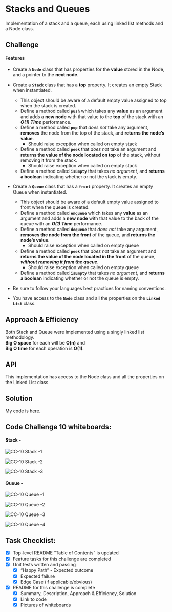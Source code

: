 # Stacks and Queues
Implementation of a stack and a queue, each using linked list methods and a Node class.

## Challenge
#### Features
- Create a __`Node`__ class that has properties for the __value__ stored in the Node, and a pointer to the __next node__.
- Create a __`Stack`__ class that has a __top__ property. It creates an empty Stack when instantiated.
    - This object should be aware of a default empty value assigned to top when the stack is created.
    - Define a method called __`push`__ which takes any __value__ as an argument and adds a __new node__ with that value to the __top__ of the stack with an __*O(1) Time*__ performance.
    - Define a method called __`pop`__ that *does not* take any argument, __removes__ the node from the top of the stack, and __returns the node’s value__.
        - Should raise exception when called on empty stack
    - Define a method called __`peek`__ that *does not* take an argument and __returns the value of the node located on top__ of the stack, without removing it from the stack.
        - Should raise exception when called on empty stack
    - Define a method called __`isEmpty`__ that takes *no argument*, and __returns a boolean__ indicating whether or not the stack is empty. <br>

- Create a __`Queue`__ class that has a __`front`__ property. It creates an empty Queue when instantiated.
    - This object should be aware of a default empty value assigned to front when the queue is created.
    - Define a method called __`enqueue`__ which takes any __value__ as an argument and adds a __new node__ with that value to the back of the queue with an __*O(1) Time*__ performance.
    - Define a method called __`dequeue`__ that *does not* take any argument, __removes the node from the front__ of the queue, and __returns the node’s value__.
        - Should raise exception when called on empty queue
    - Define a method called __`peek`__ that *does not* take an argument and __returns the value of the node located in the front__ of the queue, __*without removing it from the queue*__.
        - Should raise exception when called on empty queue
    - Define a method called __`isEmpty`__ that takes *no argument*, and __returns a boolean__ indicating whether or not the queue is empty. <br>

- Be sure to follow your languages best practices for naming conventions.
- You have access to the __`Node`__ class and all the properties on the __`Linked List`__ class.

## Approach & Efficiency
Both Stack and Queue were implemented using a singly linked list methodology. <br>
__Big O space__ for each will be __O(n)__ and <br>
__Big O time__ for each operation is __O(1)__.

## API
This implementation has access to the Node class and all the properties on the Linked List class.

## Solution
My code is [here.](./stacks_and_queues.py)

## Code Challenge 10 whiteboards:
#### Stack - 
![CC-10 Stack -1](./assets/stack_WB-1.png)

![CC-10 Stack -2](./assets/stack_WB-2.png)

![CC-10 Stack -3](./assets/stack_WB-3.png)

#### Queue - 
![CC-10 Queue -1](./assets/queue_WB-1.png)

![CC-10 Queue -2](./assets/queue_WB-2.png)

![CC-10 Queue -3](./assets/queue_WB-3.png)

![CC-10 Queue -4](./assets/queue_WB-4.png)


## Task Checklist: <br>
- [X] Top-level README “Table of Contents” is updated <br>
- [X] Feature tasks for this challenge are completed <br>
- [X] Unit tests written and passing <br>
    - [X] “Happy Path” - Expected outcome <br>
    - [X] Expected failure <br>
    - [X] Edge Case (if applicable/obvious) <br>
- [X] README for this challenge is complete <br>
    - [X] Summary, Description, Approach & Efficiency, Solution <br>
    - [X] Link to code <br>
    - [X] Pictures of whiteboards <br>
